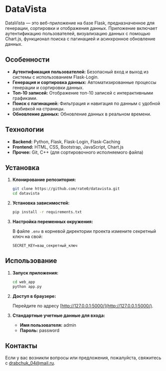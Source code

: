 # DataVista

DataVista — это веб-приложение на базе Flask, предназначенное для генерации, сортировки и отображения данных. Приложение включает аутентификацию пользователей, визуализацию данных с помощью Chart.js, функционал поиска с пагинацией и асинхронное обновление данных.

## Особенности

- **Аутентификация пользователей:** Безопасный вход и выход из системы с использованием Flask-Login.
- **Генерация и сортировка данных:** Автоматизированные процессы генерации и сортировки данных.
- **Топ-10 записей:** Отображение топ-10 записей с интерактивными графиками.
- **Поиск с пагинацией:** Фильтрация и навигация по данным с удобной разбивкой на страницы.
- **Обновление данных:** Обновление данных в реальном времени.

## Технологии

- **Backend:** Python, Flask, Flask-Login, Flask-Caching
- **Frontend:** HTML, CSS, Bootstrap, JavaScript, Chart.js
- **Прочее:** Git, C++ (для сортировочного исполняемого файла)

## Установка

1. **Клонирование репозитория:**

    ```bash
    git clone https://github.com/rate0/datavista.git
    cd datavista
    ```

2. **Установка зависимостей:**

    ```bash
    pip install -r requirements.txt
    ```

3. **Настройка переменных окружения:**

    В файле `.env` в корневой директории проекта измените секретный ключ на свой:

    ```
    SECRET_KEY=ваш_секретный_ключ
    ```
## Использование

1. **Запуск приложения:**

    ```bash
    cd web_app
    python app.py
    ```

2. **Доступ в браузере:**

    Перейдите по адресу [http://127.0.0.1:5000/](http://127.0.0.1:5000/).

3. **Стандартные учетные данные для входа:**

    - **Имя пользователя:** admin
    - **Пароль:** password

## Контакты

Если у вас возникли вопросы или предложения, пожалуйста, свяжитесь с [drabchuk_04@mail.ru](mailto:drabchuk_04@mail.ru).
